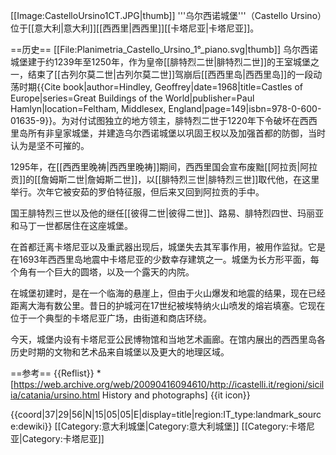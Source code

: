[[Image:CastelloUrsino1CT.JPG|thumb]]
'''乌尔西诺城堡'''（Castello Ursino）位于[[意大利|意大利]][[西西里|西西里]][[卡塔尼亚|卡塔尼亚]]。

==历史==
[[File:Planimetria_Castello_Ursino_1°_piano.svg|thumb]]
乌尔西诺城堡建于约1239年至1250年，作为皇帝[[腓特烈二世|腓特烈二世]]的王室城堡之一，结束了[[古列尔莫二世|古列尔莫二世]]驾崩后[[西西里岛|西西里岛]]的一段动荡时期<ref name="Hindley">{{Cite book|author=Hindley, Geoffrey|date=1968|title=Castles of Europe|series=Great Buildings of the World|publisher=Paul Hamlyn|location=Feltham, Middlesex, England|page=149|isbn=978-0-600-01635-9}}</ref>。为对付试图独立的地方领主，腓特烈二世于1220年下令破坏在西西里岛所有非皇家城堡<ref name="Hindley" />，并建造乌尔西诺城堡以巩固王权以及加强首都的防御<ref name="Hindley" />，当时认为是坚不可摧的。

1295年，在[[西西里晚祷|西西里晚祷]]期间，西西里国会宣布废黜[[阿拉贡|阿拉贡]]的[[詹姆斯二世|詹姆斯二世]]，以[[腓特烈三世|腓特烈三世]]取代他，在这里举行。次年它被安茹的罗伯特征服，但后来又回到阿拉贡的手中。

国王腓特烈三世以及他的继任[[彼得二世|彼得二世]]、路易、腓特烈四世、玛丽亚和马丁一世都居住在这座城堡。

在首都迁离卡塔尼亚以及重武器出现后，城堡失去其军事作用，被用作监狱。它是在1693年西西里岛地震中卡塔尼亚的少数幸存建筑之一。城堡为长方形平面，每个角有一个巨大的圆塔，以及一个露天的内院。

在城堡初建时，是在一个临海的悬崖上，但由于火山爆发和地震的结果，现在已经距离大海有数公里。昔日的护城河在17世纪被埃特纳火山喷发的熔岩填塞。它现在位于一个典型的卡塔尼亚广场，由街道和商店环绕。

今天，城堡内设有卡塔尼亚公民博物馆和当地艺术画廊。在馆内展出的西西里岛各历史时期的文物和艺术品来自城堡以及更大的地理区域。

==参考==
{{Reflist}}
*[https://web.archive.org/web/20090416094610/http://icastelli.it/regioni/sicilia/catania/ursino.html History and photographs] {{it icon}}

{{coord|37|29|56|N|15|05|05|E|display=title|region:IT_type:landmark_source:dewiki}}
[[Category:意大利城堡|Category:意大利城堡]]
[[Category:卡塔尼亚|Category:卡塔尼亚]]
